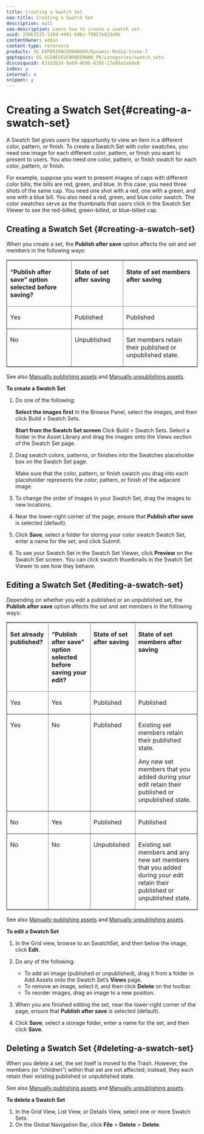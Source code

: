 ```yaml
---
title: Creating a Swatch Set
seo-title: Creating a Swatch Set
description: null
seo-description: Learn how to create a swatch set.
uuid: 250b3525-310d-4481-b0bc-f9057e823e0b
contentOwner: admin
content-type: reference
products: SG_EXPERIENCEMANAGER/Dynamic-Media-Scene-7
geptopics: SG_SCENESEVENONDEMAND_PK/categories/swatch_sets
discoiquuid: 631d2b2d-9e69-4b96-8392-17e00a1a8de0
index: y
internal: n
snippet: y
---
```


# Creating a Swatch Set{#creating-a-swatch-set}

A Swatch Set gives users the opportunity to view an item in a different color, pattern, or finish. To create a Swatch Set with color swatches, you need one image for each different color, pattern, or finish you want to present to users. You also need one color, pattern, or finish swatch for each color, pattern, or finish.

For example, suppose you want to present images of caps with different color bills; the bills are red, green, and blue. In this case, you need three shots of the same cap. You need one shot with a red, one with a green, and one with a blue bill. You also need a red, green, and blue color swatch. The color swatches serve as the thumbnails that users click in the Swatch Set Viewer to see the red-billed, green-billed, or blue-billed cap.

## Creating a Swatch Set {#creating-a-swatch-set}

When you create a set, the **Publish after save** option affects the set and set members in the following ways:

<table border="1" cellpadding="4" cellspacing="0" frame="border" rules="all" summary=""> 
 <thead align="left"> 
  <tr> 
   <th class="cellrowborder" id="d19e18178" valign="top" width="NaN%"><p>“Publish after save” option selected before saving?</p></th> 
   <th class="cellrowborder" id="d19e18181" valign="top" width="NaN%"><p>State of set after saving</p></th> 
   <th class="cellrowborder" id="d19e18184" valign="top" width="NaN%"><p>State of set members after saving</p></th> 
  </tr> 
 </thead> 
 <tbody> 
  <tr> 
   <td class="cellrowborder" headers="d19e18178 " valign="top" width="NaN%"><p>Yes</p></td> 
   <td class="cellrowborder" headers="d19e18181 " valign="top" width="NaN%"><p>Published</p></td> 
   <td class="cellrowborder" headers="d19e18184 " valign="top" width="NaN%"><p>Published</p></td> 
  </tr> 
  <tr> 
   <td class="cellrowborder" headers="d19e18178 " valign="top" width="NaN%"><p>No</p></td> 
   <td class="cellrowborder" headers="d19e18181 " valign="top" width="NaN%"><p>Unpublished</p></td> 
   <td class="cellrowborder" headers="d19e18184 " valign="top" width="NaN%"><p>Set members retain their published or unpublished state.</p></td> 
  </tr> 
 </tbody> 
</table>

See also [Manually publishing assets](publishing-files.md#manually_publishing_assets) and [Manually unpublishing assets](publishing-files.md#manually_unpublishing_assets).

**To create a Swatch Set**

1. Do one of the following:

   **Select the&#xA;images first** In the Browse Panel, select the images, and then click Build > Swatch Sets.

   **Start from the Swatch Set screen** Click Build > Swatch Sets. Select a folder in the Asset Library and drag the images onto the Views section of the Swatch Set page.

1. Drag swatch colors, patterns, or finishes into the Swatches placeholder box on the Swatch Set page.

   Make sure that the color, pattern, or finish swatch you drag into each placeholder represents the color, pattern, or finish of the adjacent image.

1. To change the order of images in your Swatch Set, drag the images to new locations.
1. Near the lower-right corner of the page, ensure that **Publish after save** is selected (default).
1. Click **Save**, select a folder for storing your color swatch Swatch Set, enter a name for the set, and click Submit.
1. To see your Swatch Set in the Swatch Set Viewer, click **Preview** on the Swatch Set screen. You can click swatch thumbnails in the Swatch Set Viewer to see how they behave.

## Editing a Swatch Set {#editing-a-swatch-set}

Depending on whether you edit a published or an unpublished set, the **Publish after save** option affects the set and set members in the following ways:

<table border="1" cellpadding="4" cellspacing="0" frame="border" rules="all" summary=""> 
 <thead align="left"> 
  <tr> 
   <th class="cellrowborder" id="d19e18294" valign="top" width="NaN%"><p>Set already published?</p></th> 
   <th class="cellrowborder" id="d19e18297" valign="top" width="NaN%"><p>“Publish after save” option selected before saving your edit?</p></th> 
   <th class="cellrowborder" id="d19e18300" valign="top" width="NaN%"><p>State of set after saving</p></th> 
   <th class="cellrowborder" id="d19e18303" valign="top" width="NaN%"><p>State of set members after saving</p></th> 
  </tr> 
 </thead> 
 <tbody> 
  <tr> 
   <td class="cellrowborder" headers="d19e18294 " valign="top" width="NaN%"><p>Yes</p></td> 
   <td class="cellrowborder" headers="d19e18297 " valign="top" width="NaN%"><p>Yes</p></td> 
   <td class="cellrowborder" headers="d19e18300 " valign="top" width="NaN%"><p>Published</p></td> 
   <td class="cellrowborder" headers="d19e18303 " valign="top" width="NaN%"><p>Published</p></td> 
  </tr> 
  <tr> 
   <td class="cellrowborder" headers="d19e18294 " valign="top" width="NaN%"><p>Yes</p></td> 
   <td class="cellrowborder" headers="d19e18297 " valign="top" width="NaN%"><p>No</p></td> 
   <td class="cellrowborder" headers="d19e18300 " valign="top" width="NaN%"><p>Published</p></td> 
   <td class="cellrowborder" headers="d19e18303 " valign="top" width="NaN%"><p>Existing set members retain their published state.</p><p>Any new set members that you added during your edit retain their published or unpublished state.</p></td> 
  </tr> 
  <tr> 
   <td class="cellrowborder" headers="d19e18294 " valign="top" width="NaN%"><p>No</p></td> 
   <td class="cellrowborder" headers="d19e18297 " valign="top" width="NaN%"><p>Yes</p></td> 
   <td class="cellrowborder" headers="d19e18300 " valign="top" width="NaN%"><p>Published</p></td> 
   <td class="cellrowborder" headers="d19e18303 " valign="top" width="NaN%"><p>Published</p></td> 
  </tr> 
  <tr> 
   <td class="cellrowborder" headers="d19e18294 " valign="top" width="NaN%"><p>No</p></td> 
   <td class="cellrowborder" headers="d19e18297 " valign="top" width="NaN%"><p>No</p></td> 
   <td class="cellrowborder" headers="d19e18300 " valign="top" width="NaN%"><p>Unpublished</p></td> 
   <td class="cellrowborder" headers="d19e18303 " valign="top" width="NaN%"><p>Existing set members and any new set members that you added during your edit retain their published or unpublished state.</p></td> 
  </tr> 
 </tbody> 
</table>

See also [Manually publishing assets](publishing-files.md#manually_publishing_assets) and [Manually unpublishing assets](publishing-files.md#manually_unpublishing_assets).

**To edit a Swatch Set**

1. In the Grid view, browse to an SwatchSet, and then below the image, click **Edit**.
1. Do any of the following:

    * To add an image (published or unpublished), drag it from a folder in Add Assets onto the Swatch Set’s **Views** page.
    * To remove an image, select it, and then click **Delete** on the toolbar.
    * To reorder images, drag an image to a new position.

1. When you are finished editing the set, near the lower-right corner of the page, ensure that **Publish after save** is selected (default).
1. Click **Save**, select a storage folder, enter a name for the set, and then click **Save**.

## Deleting a Swatch Set {#deleting-a-swatch-set}

When you delete a set, the set itself is moved to the Trash. However, the members (or “children”) within that set are not affected; instead, they each retain their existing published or unpublished state.

See also [Manually publishing assets](publishing-files.md#manually_publishing_assets) and [Manually unpublishing assets](publishing-files.md#manually_unpublishing_assets).

**To delete a Swatch Set**

1. In the Grid View, List View, or Details View, select one or more Swatch Sets.
1. On the Global Navigation Bar, click **File** &gt; **Delete** &gt; **Delete**.

